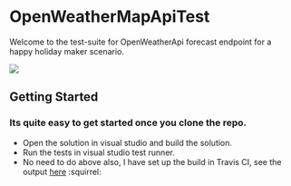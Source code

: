 # OpenWeatherMapApiTest
Welcome to the test-suite for OpenWeatherApi forecast endpoint for a happy holiday maker scenario.

<img src="https://travis-ci.org/DeveshAcharya/OpenWeatherMapApiTest.svg?branch=master">

## Getting Started

### Its quite easy to get started once you clone the repo.
- Open the solution in visual studio and build the solution. 
- Run the tests in visual studio test runner.
- No need to do above also, I have set up the build in Travis CI, see the output [here](https://travis-ci.org/DeveshAcharya/OpenWeatherMapApiTest/builds/277859223)  :squirrel:
